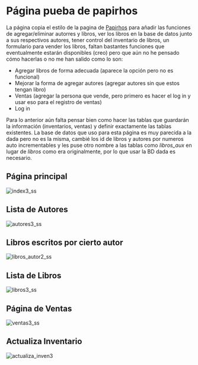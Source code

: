 # Página pueba de papirhos

La página copia el estilo de la pagina de [Papirhos](http://texedores.matem.unam.mx/publicaciones/index.html)
para añadir las funciones de agregar/eliminar autorres y libros, ver los libros en la base de datos junto a sus respectivos autores, 
tener control del inventario de libros, un formulario para vender los libros, faltan bastantes funciones que eventualmente
estarán disponibles (creo) pero que aún no he pensado cómo hacerlas o no me han salido como lo son:
- Agregar libros de forma adecuada (aparece la opción pero no es funcional)
- Mejorar la forma de agregar autores (agregar autores sin que estos tengan libro)
- Ventas (agregar la persona que vende, pero primero es hacer el log in y usar eso para el registro de ventas)
- Log in 

Para lo anterior aún falta pensar bien como hacer las tablas que guardarán la información (inventarios, ventas)
y definir exactamente las tablas existentes.
La base de datos que uso para esta página es muy parecida a la dada pero no es la misma, cambié los id de libros y autores
por numeros auto incrementables y les puse otro nombre a las tablas como _libros_aux_ en lugar de _libros_ como era 
originalmente, por lo que usar la BD dada es necesario.

## Página principal
![index3_ss](https://user-images.githubusercontent.com/18238011/62037842-3142b700-b1ba-11e9-9391-348cc210a948.png)

## Lista de Autores
![autores3_ss](https://user-images.githubusercontent.com/18238011/62037872-3ef83c80-b1ba-11e9-9387-6d846879e36e.png)

## Libros escritos por cierto autor
![libros_autor2_ss](https://user-images.githubusercontent.com/18238011/61854627-1bfd1e00-ae84-11e9-8386-78ffe1d8855e.png)

## Lista de Libros
![libros3_ss](https://user-images.githubusercontent.com/18238011/62037895-4cadc200-b1ba-11e9-991c-3d5c5861484e.png)

## Página de Ventas
![ventas3_ss](https://user-images.githubusercontent.com/18238011/62420481-879b7400-b658-11e9-84fb-76b7dbb2a7f0.png)

## Actualiza Inventario
![actualiza_inven3](https://user-images.githubusercontent.com/18238011/62037971-71a23500-b1ba-11e9-93a2-4308f85c620d.png)
